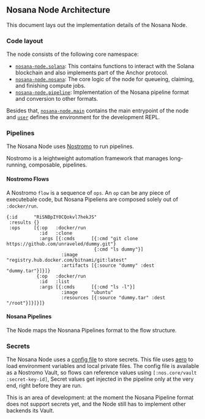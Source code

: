 ## Nosana Node Architecture

This document lays out the implementation details of the Nosana Node.

### Code layout

The node consists of the following core namespace:

- [`nosana-node.solana`](../src/nosana_node/solana.clj): This contains functions to interact with the Solana blockchain and also implements part of the Anchor protocol.
- [`nosana-node.nosana`](../src/nosana_node/nosana.clj): The core logic of the node for queueing, claiming, and finishing compute jobs.
- [`nosana-node.pipeline`](../src/nosana_node/pipeline.clj): Implementation of the Nosana pipeline format and conversion to other formats.

Besides that, [`nosana-node.main`](../src/nosana_node/main.clj) contains the main entrypoint of the node and [`user`](../dev/src/user.clj) defines the environment for the development REPL.

### Pipelines

The Nosana Node uses [Nostromo](https://github.com/nosana-ci/nostromo) to run pipelines.

Nostromo is a leightweight automation framework that manages long-running, composable, pipelines.

#### Nostromo Flows

A Nostromo `flow` is a sequence of `ops`.
An `op` can be any piece of executebale code, but Nosana Pipeliens are composed solely out of `:docker/run`.

```
{:id      "RiSNBpIY0CQokvl7hekJS"
 :results {}
 :ops     [{:op   :docker/run
            :id   :clone
            :args [{:cmds      [{:cmd "git clone https://github.com/unraveled/dummy.git"}
                                {:cmd "ls dummy"}]
                    :image     "registry.hub.docker.com/bitnami/git:latest"
                    :artifacts [{:source "dummy" :dest "dummy.tar"}]}]}
           {:op   :docker/run
            :id   :list
            :args [{:cmds      [{:cmd "ls -l"}]
                    :image     "ubuntu"
                    :resources [{:source "dummy.tar" :dest "/root"}]}]}]}
```

#### Nosana Pipelines

The Node maps the Nosnana Pipelines format to the flow structure.

### Secrets

The Nosana Node uses a [config file](../resources/config.edn) to store secrets.
This file uses [aero](https://github.com/juxt/aero) to load environment variables and local private files.
The config file is available as a Nostromo Vault, so flows can reference values using `[:nos.core/vault :secret-key-id]`,
Secret values get injected in the pipeline only at the very end, right before they are run.

This is an area of development:
at the moment the Nosana Pipeline format does not support secrets yet, and the Node still has to implement other backends its Vault.
